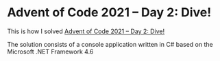 # Advent of Code 2021 – Day 2: Dive!

This is how I solved [Advent of Code 2021 – Day 2: Dive!](https://adventofcode.com/2021/day/2) 

The solution consists of a console application written in C# based on the Microsoft .NET Framework 4.6 

